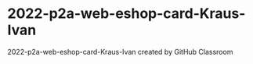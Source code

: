 # 2022-p2a-web-eshop-card-Kraus-Ivan
2022-p2a-web-eshop-card-Kraus-Ivan created by GitHub Classroom
